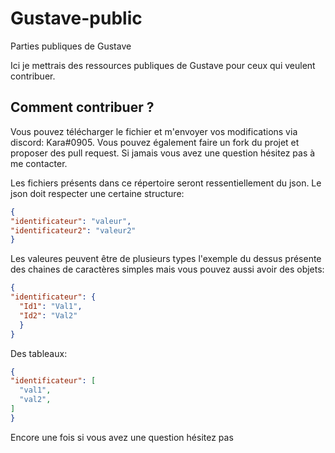 # Gustave-public
Parties publiques de Gustave

Ici je mettrais des ressources publiques de Gustave pour ceux qui veulent contribuer.

## Comment contribuer ?

Vous pouvez télécharger le fichier et m'envoyer vos modifications via discord: Kara#0905. Vous pouvez également faire un fork du projet et proposer des pull request. Si jamais vous avez une question hésitez pas à me contacter.

Les fichiers présents dans ce répertoire seront ressentiellement du json. Le json doit respecter une certaine structure:

```json
{
"identificateur": "valeur",
"identificateur2": "valeur2"
}

```

Les valeures peuvent être de plusieurs types l'exemple du dessus présente des chaines de caractères simples mais vous pouvez aussi avoir des objets:

```json
{
"identificateur": {
  "Id1": "Val1",
  "Id2": "Val2"
  }
}

```

Des tableaux: 

```json
{
"identificateur": [
  "val1",
  "val2",
]
}

```

Encore une fois si vous avez une question hésitez pas
